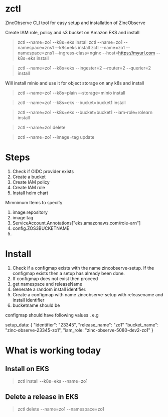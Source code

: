 # zctl

ZincObserve CLI tool for easy setup and installation of ZincObserve

Create IAM role, policy and s3 bucket on Amazon EKS and install

> zctl --name=zo1 --k8s=eks install
> zctl --name=zo1 --namespace=zns1 --k8s=eks install
> zctl --name=zo1 --namespace=zns1 --ingress-class=nginx --host=https://myurl.com --k8s=eks install

> zctl --name=zo1 --k8s=eks --ingester=2 --router=2 --querier=2 install

Will install minio and use it for object storage on any k8s and install

> zctl --name=zo1 --k8s=plain --storage=minio install

> zctl --name=zo1 --k8s=eks --bucket=bucket1 install

> zctl --name=zo1 --k8s=eks --bucket=bucket1 --iam-role=rolearn install

> zctl --name=zo1 delete

> zctl --name=zo1 --image=tag update

# Steps

1. Check if OIDC provider exists
1. Create a bucket
1. Create IAM policy
1. Create IAM role
1. Install helm chart

Mimnimum Items to specify

1. image.repository
1. image.tag
1. ServiceAccount.Annotations["eks.amazonaws.com/role-arn"]
1. config.ZOS3BUCKETNAME
1.

# Install

1. Check if a configmap exists with the name zincobserve-setup. If the configmap exists then a setup has already been done.
1. If configmap does not exist then proceed
1. get namespace and releaseName
1. Generate a random install identifier.
1. Create a configmap with name zincobserve-setup with releasename and install identifier
1. bucketname should be

configmap should have following values . e.g

setup_data: {
"identifier": "23345",
"release_name": "zo1"
"bucket_name": "zinc-observe-23345-zo1",
"iam_role: "zinc-observe-5080-dev2-zo1"
}


# What is working today

## Install on EKS

> zctl install --k8s=eks --name=zo1


## Delete a release in EKS

> zctl delete --name=zo1 --namespace=zo1

